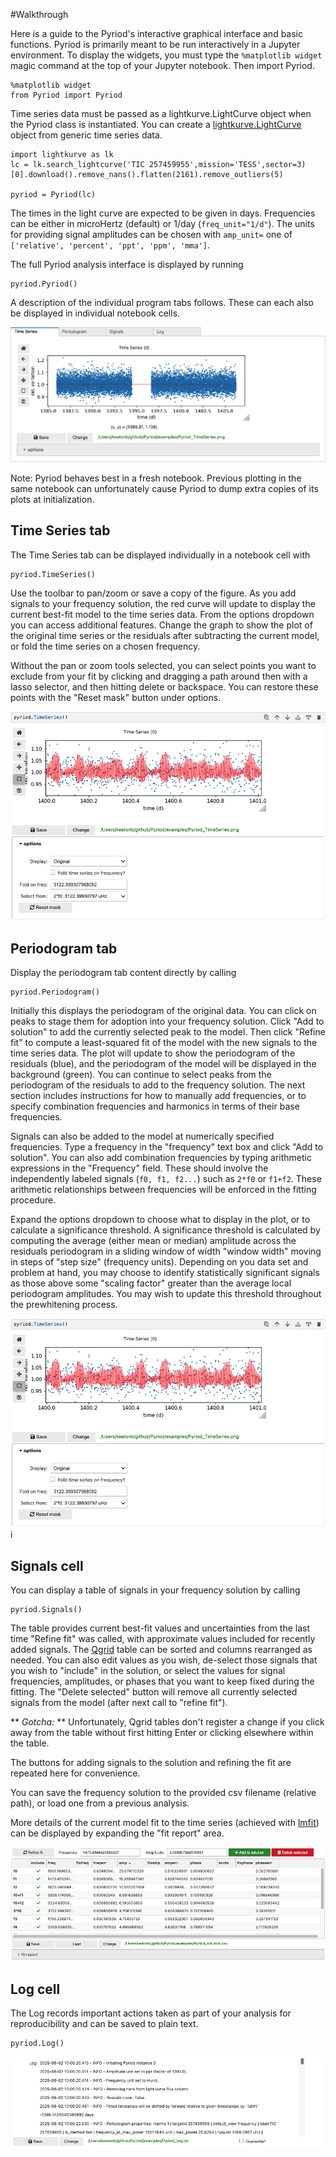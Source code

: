 #Walkthrough

Here is a guide to the Pyriod's interactive graphical interface and basic functions. Pyriod is primarily meant to be run interactively in a Jupyter environment.  To display the widgets, you must type the `%matplotlib widget` magic command at the top of your Jupyter notebook.  Then import Pyriod.
````
%matplotlib widget
from Pyriod import Pyriod
````
Time series data must be passed as a lightkurve.LightCurve object when the Pyriod class is instantiated. You can create a [lightkurve.LightCurve](https://lightkurve.github.io/lightkurve/reference/api/lightkurve.LightCurve.html) object from generic time series data.
````
import lightkurve as lk
lc = lk.search_lightcurve('TIC 257459955',mission='TESS',sector=3)[0].download().remove_nans().flatten(2161).remove_outliers(5)

pyriod = Pyriod(lc)
````
The times in the light curve are expected to be given in days. Frequencies can be either in microHertz (default) or 1/day (`freq_unit="1/d"`). The units for providing signal amplitudes can be chosen with `amp_unit=` one of `['relative', 'percent', 'ppt', 'ppm', 'mma']`.

The full Pyriod analysis interface is displayed by running  
````
pyriod.Pyriod()
````
A description of the individual program tabs follows. These can each also be displayed in individual notebook cells.

![Screenshot](img/Pyriod.png)

Note: Pyriod behaves best in a fresh notebook. Previous plotting in the same notebook can unfortunately cause Pyriod to dump extra copies of its plots at initialization. 


## Time Series tab

The Time Series tab can be displayed individually in a notebook cell with
````
pyriod.TimeSeries()
````
Use the toolbar to pan/zoom or save a copy of the figure. As you add signals to your frequency solution, the red curve will update to display the current best-fit model to the time series data. From the options dropdown you can access additional features. Change the graph to show the plot of the original time series or the residuals after subtracting the current model, or fold the time series on a chosen frequency.

Without the pan or zoom tools selected, you can select points you want to exclude from your fit by clicking and dragging a path around then with a lasso selector, and then hitting delete or backspace.  You can restore these points with the "Reset mask" button under options.

![Screenshot](img/TimeSeries.png)

## Periodogram tab

Display the periodogram tab content directly by calling
````
pyriod.Periodogram()
````

Initially this displays the periodogram of the original data.  You can click on peaks to stage them for adoption into your frequency solution. Click "Add to solution" to add the currently selected peak to the model.  Then click "Refine fit" to compute a least-squared fit of the model with the new signals to the time series data.  The plot will update to show the periodogram of the residuals (blue), and the periodogram of the model will be displayed in the background (green). You can continue to select peaks from the periodogram of the residuals to add to the frequency solution. The next section includes instructions for how to manually add frequencies, or to specify combination frequencies and harmonics in terms of their base frequencies.

Signals can also be added to the model at numerically specified frequencies. Type a frequency in the "frequency" text box and click "Add to solution". You can also add combination frequencies by typing arithmetic expressions in the "Frequency" field. These should involve the independently labeled signals (`f0, f1, f2...`) such as `2*f0` or `f1+f2`. These arithmetic relationships between frequencies will be enforced in the fitting procedure. 

Expand the options dropdown to choose what to display in the plot, or to calculate a significance threshold. A significance threshold is calculated by computing the average (either mean or median) amplitude across the residuals periodogram in a sliding window of width "window width" moving in steps of "step size" (frequency units). Depending on you data set and problem at hand, you may choose to identify statistically significant signals as those above some "scaling factor" greater than the average local periodogram amplitudes. You may wish to update this threshold throughout the prewhitening process.

![Screenshot](img/Periodogram.png)i

## Signals cell

You can display a table of signals in your frequency solution by calling
````
pyriod.Signals()
````
The table provides current best-fit values and uncertainties from the last time "Refine fit" was called, with approximate values included for recently added signals.  The [Qgrid](https://github.com/quantopian/qgrid) table can be sorted and columns rearranged as needed.  You can also edit values as you wish, de-select those signals that you wish to "include" in the solution, or select the values for signal frequencies, amplitudes, or phases that you want to keep fixed during the fitting. The "Delete selected" button will remove all currently selected signals from the model (after next call to "refine fit").

** *Gotcha:* ** Unfortunately, Qgrid tables don't register a change if you click away from the table without first hitting Enter or clicking elsewhere within the table.

The buttons for adding signals to the solution and refining the fit are repeated here for convenience.

You can save the frequency solution to the provided csv filename (relative path), or load one from a previous analysis.

More details of the current model fit to the time series (achieved with [lmfit](https://lmfit.github.io/lmfit-py/)) can be displayed by expanding the "fit report" area.

![Screenshot](img/Signals.png)

## Log cell
The Log records important actions taken as part of your analysis for reproducibility and can be saved to plain text.

````
pyriod.Log()
````
![Screenshot](img/Log.png)


